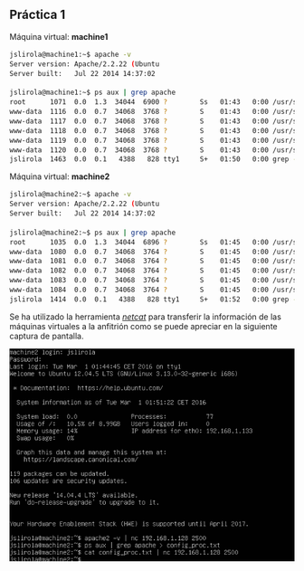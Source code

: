 ## Práctica 1

Máquina virtual: **machine1**

```bash
jslirola@machine1:~$ apache -v
Server version: Apache/2.2.22 (Ubuntu
Server built:   Jul 22 2014 14:37:02

jslirola@machine1:~$ ps aux | grep apache
root      1071  0.0  1.3  34044  6900 ?        Ss   01:43   0:00 /usr/sbin/apache2 -k start
www-data  1116  0.0  0.7  34068  3768 ?        S    01:43   0:00 /usr/sbin/apache2 -k start
www-data  1117  0.0  0.7  34068  3768 ?        S    01:43   0:00 /usr/sbin/apache2 -k start
www-data  1118  0.0  0.7  34068  3768 ?        S    01:43   0:00 /usr/sbin/apache2 -k start
www-data  1119  0.0  0.7  34068  3768 ?        S    01:43   0:00 /usr/sbin/apache2 -k start
www-data  1120  0.0  0.7  34068  3768 ?        S    01:43   0:00 /usr/sbin/apache2 -k start
jslirola  1463  0.0  0.1   4388   828 tty1     S+   01:50   0:00 grep --color=auto apache
```

Máquina virtual: **machine2**

```bash
jslirola@machine2:~$ apache -v
Server version: Apache/2.2.22 (Ubuntu
Server built:   Jul 22 2014 14:37:02

jslirola@machine2:~$ ps aux | grep apache
root      1035  0.0  1.3  34044  6896 ?        Ss   01:45   0:00 /usr/sbin/apache2 -k start
www-data  1080  0.0  0.7  34068  3764 ?        S    01:45   0:00 /usr/sbin/apache2 -k start
www-data  1081  0.0  0.7  34068  3764 ?        S    01:45   0:00 /usr/sbin/apache2 -k start
www-data  1082  0.0  0.7  34068  3764 ?        S    01:45   0:00 /usr/sbin/apache2 -k start
www-data  1083  0.0  0.7  34068  3764 ?        S    01:45   0:00 /usr/sbin/apache2 -k start
www-data  1084  0.0  0.7  34068  3764 ?        S    01:45   0:00 /usr/sbin/apache2 -k start
jslirola  1414  0.0  0.1   4388   828 tty1     S+   01:52   0:00 grep --color=auto apache
```

Se ha utilizado la herramienta *[netcat](https://en.wikipedia.org/wiki/Netcat)* para transferir la información de las máquinas virtuales a la anfitrión como se puede apreciar en la siguiente captura de pantalla.

![Screenshot Machine2](machine2.png)
